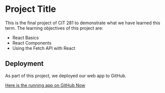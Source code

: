 # Project Title

This is the final project of CIT 281 to demonstrate what we have learned this term.  The learning objectives of this project are:
* React Basics
* React Components
* Using the Fetch API with React

## Deployment

As part of this project, we deployed our web app to GitHub.

[Here is the running app on GitHub Now](https://sydneyk12.github.io./)

